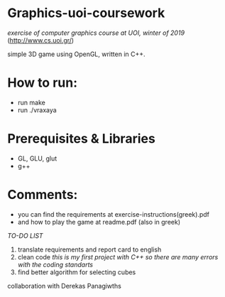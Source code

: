 # Graphics-uoi-coursework
_exercise of computer graphics course at UOI, winter of 2019_ 
(http://www.cs.uoi.gr/)

simple 3D game using OpenGL, written in C++.


# How to run: 
* run make
* run ./vraxaya

# Prerequisites & Libraries
* GL, GLU, glut
* g++

# Comments:
* you can find the requirements at exercise-instructions(greek).pdf
* and how to play the game at readme.pdf (also in greek)


_TO-DO LIST_ 
1. translate requirements and report card to english
2. clean code
  _this is my first project with C++ so there are many errors with the coding standarts_
3. find better algorithm for selecting cubes


collaboration with Derekas Panagiwths

